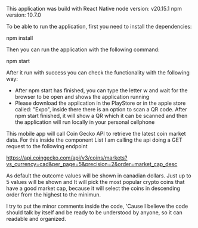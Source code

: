 This application was build with React Native
node version: v20.15.1
npm version: 10.7.0

To be able to run the application, first you need to install the dependencies:

npm install

Then you can run the application with the following command:

npm start

After it run with success you can check the functionality with the following way:

-   After npm start has finished, you can type the letter w and wait for the browser to be open and shows the application running
-   Please download the application in the PlayStore or in the apple store called: "Expo", inside there there is an option to scan
    a QR code. After npm start finished, it will show a QR which it can be scanned and then the application will run locally in your
    personal cellphone

This mobile app will call Coin Gecko API to retrieve the latest coin market data. For this inside the component List I am calling the api doing a GET request to the following endpoint

https://api.coingecko.com/api/v3/coins/markets?vs_currency=cad&per_page=5&precision=2&order=market_cap_desc

As default the outcome values will be shown in canadian dollars. Just up to 5 values will be shown and It will pick the most popular crypto coins that have a good market cap, because it will select the coins in descending order from the highest to the minimun.

I try to put the minor comments inside the code, 'Cause I believe the code should talk by itself and be ready to be understood by anyone, so it can readable and organized.
